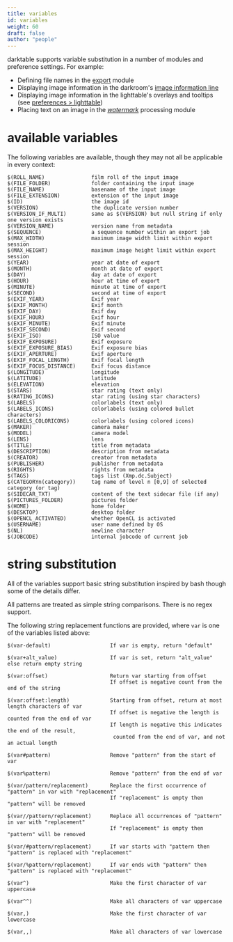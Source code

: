 ```yaml
---
title: variables
id: variables
weight: 60
draft: false
author: "people"
---
```


darktable supports variable substitution in a number of modules and preference settings. For example:

- Defining file names in the [export](../module-reference/utility-modules/shared/export.md) module
- Displaying image information in the darkroom's [image information line](../module-reference/utility-modules/darkroom/image-info-line.md)
- Displaying image information in the lighttable's overlays and tooltips (see [preferences > lighttable](../preferences-settings/lighttable.md))
- Placing text on an image in the [_watermark_](../module-reference/processing-modules/watermark.md) processing module

# available variables

The following variables are available, though they may not all be applicable in every context:

```
$(ROLL_NAME)               film roll of the input image
$(FILE_FOLDER)             folder containing the input image
$(FILE_NAME)               basename of the input image
$(FILE_EXTENSION)          extension of the input image
$(ID)                      the image id
$(VERSION)                 the duplicate version number
$(VERSION_IF_MULTI)        same as $(VERSION) but null string if only one version exists
$(VERSION_NAME)            version name from metadata
$(SEQUENCE)                a sequence number within an export job
$(MAX_WIDTH)               maximum image width limit within export session
$(MAX_HEIGHT)              maximum image height limit within export session
$(YEAR)                    year at date of export
$(MONTH)                   month at date of export
$(DAY)                     day at date of export
$(HOUR)                    hour at time of export
$(MINUTE)                  minute at time of export
$(SECOND)                  second at time of export
$(EXIF_YEAR)               Exif year
$(EXIF_MONTH)              Exif month
$(EXIF_DAY)                Exif day
$(EXIF_HOUR)               Exif hour
$(EXIF_MINUTE)             Exif minute
$(EXIF_SECOND)             Exif second
$(EXIF_ISO)                ISO value
$(EXIF_EXPOSURE)           Exif exposure
$(EXIF_EXPOSURE_BIAS)      Exif exposure bias
$(EXIF_APERTURE)           Exif aperture
$(EXIF_FOCAL_LENGTH)       Exif focal length
$(EXIF_FOCUS_DISTANCE)     Exif focus distance
$(LONGITUDE)               longitude
$(LATITUDE)                latitude
$(ELEVATION)               elevation
$(STARS)                   star rating (text only)
$(RATING_ICONS)            star rating (using star characters)
$(LABELS)                  colorlabels (text only)
$(LABELS_ICONS)            colorlabels (using colored bullet characters)
$(LABELS_COLORICONS)       colorlabels (using colored icons)
$(MAKER)                   camera maker
$(MODEL)                   camera model
$(LENS)                    lens
$(TITLE)                   title from metadata
$(DESCRIPTION)             description from metadata
$(CREATOR)                 creator from metadata
$(PUBLISHER)               publisher from metadata
$(RIGHTS)                  rights from metadata
$(TAGS)                    tags list (Xmp.dc.Subject)
$(CATEGORYn(category))     tag name of level n [0,9] of selected category (or tag)
$(SIDECAR_TXT)             content of the text sidecar file (if any)
$(PICTURES_FOLDER)         pictures folder
$(HOME)                    home folder
$(DESKTOP)                 desktop folder
$(OPENCL_ACTIVATED)        whether OpenCL is activated
$(USERNAME)                user name defined by OS
$(NL)                      newline character
$(JOBCODE)                 internal jobcode of current job
```

# string substitution

All of the variables support basic string substitution inspired by bash though some of the details differ. 

All patterns are treated as simple string comparisons. There is no regex support. 

The following string replacement functions are provided, where `var` is one of the variables listed above:

```
$(var-default)                   If var is empty, return "default"

$(var+alt_value)                 If var is set, return "alt_value" else return empty string

$(var:offset)                    Return var starting from offset 
                                 If offset is negative count from the end of the string

$(var:offset:length)             Starting from offset, return at most length characters of var
                                 If offset is negative the length is counted from the end of var
                                 If length is negative this indicates the end of the result, 
                                  counted from the end of var, and not an actual length

$(var#pattern)                   Remove "pattern" from the start of var 

$(var%pattern)                   Remove "pattern" from the end of var 

$(var/pattern/replacement)       Replace the first occurrence of "pattern" in var with "replacement"
                                 If "replacement" is empty then "pattern" will be removed

$(var//pattern/replacement)      Replace all occurrences of "pattern" in var with "replacement"
                                 If "replacement" is empty then "pattern" will be removed

$(var/#pattern/replacement)      If var starts with "pattern then "pattern" is replaced with "replacement" 

$(var/%pattern/replacement)      If var ends with "pattern" then "pattern" is replaced with "replacement" 

$(var^)                          Make the first character of var uppercase

$(var^^)                         Make all characters of var uppercase

$(var,)                          Make the first character of var lowercase

$(var,,)                         Make all characters of var lowercase
```
